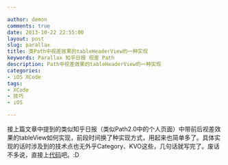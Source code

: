 ```yaml
---

author: demon
comments: true
date: 2013-10-22 22:55:00
layout: post
slug: parallax
title: 类Path中视差效果的tableHeaderView的一种实现
keywords: Parallax 知乎日报 视差 Path
description: Path中视差效果的tableHeaderView的一种实现
categories:
- iOS XCode 
tags:
- XCode
- 技巧
- iOS

---
```

接上篇文章中提到的类似知乎日报（类似Path2.0中的个人页面）中带前后视差效果的tableView如何实现，前段时间换了种实现方式，用起来也简单多了。具体实现的话时涉及到的技术点也无外乎Category、KVO这些，几句话就写完了。废话不多说，直接上[代码](https://github.com/demon1105/NTParallaxView)吧。:D
